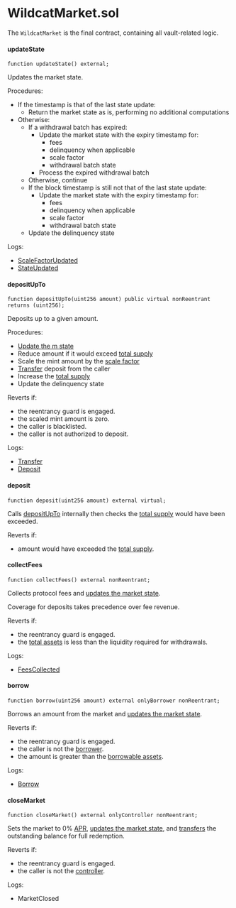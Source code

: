 # WildcatMarket.sol

The `WildcatMarket` is the final contract, containing all vault-related logic.

#### updateState

```solidity
function updateState() external;
```

Updates the market state.

Procedures:

* If the timestamp is that of the last state update:
  * Return the market state as is, performing no additional computations
* Otherwise:
  * If a withdrawal batch has expired:
    * Update the market state with the expiry timestamp for:
      * fees
      * delinquency when applicable
      * scale factor
      * withdrawal batch state
    * Process the expired withdrawal batch
  * Otherwise, continue
  * If the block timestamp is still not that of the last state update:
    * Update the market state with the expiry timestamp for:
      * fees
      * delinquency when applicable
      * scale factor
      * withdrawal batch state
  * Update the delinquency state

Logs:

* [ScaleFactorUpdated](events.md#scalefactorupdated)
* [StateUpdated](events.md#stateupdated)

#### depositUpTo

```solidity
function depositUpTo(uint256 amount) public virtual nonReentrant returns (uint256);
```

Deposits up to a given amount.

Procedures:

* [Update the m state](wildcatmarket.sol.md#updatestate)
* Reduce amount if it would exceed [total supply](wildcatmarkettoken.sol.md#totalsupply)
* Scale the mint amount by the [scale factor](wildcatmarketbase.sol.md#scalefactor)
* [Transfer](wildcatmarkettoken.sol.md#transfer) deposit from the caller
* Increase the [total supply](wildcatmarkettoken.sol.md#totalsupply)
* Update the delinquency state

Reverts if:

* the reentrancy guard is engaged.
* the scaled mint amount is zero.
* the caller is blacklisted.
* the caller is not authorized to deposit.

Logs:

* [Transfer](events.md#transfer)
* [Deposit](events.md#deposit)

#### deposit

```solidity
function deposit(uint256 amount) external virtual;
```

Calls [depositUpTo](wildcatmarket.sol.md#depositupto) internally then checks the [total supply](wildcatmarkettoken.sol.md#totalsupply) would have been exceeded.

Reverts if:

* amount would have exceeded the [total supply](wildcatmarkettoken.sol.md#totalsupply).

#### collectFees

```solidity
function collectFees() external nonReentrant;
```

Collects protocol fees and [updates the market state](wildcatmarket.sol.md#updatestate).

Coverage for deposits takes precedence over fee revenue.

Reverts if:

* the reentrancy guard is engaged.
* the [total assets](wildcatmarketbase.sol.md#totalassets) is less than the liquidity required for withdrawals.

Logs:

* [FeesCollected](events.md#feescollected)

#### borrow

```solidity
function borrow(uint256 amount) external onlyBorrower nonReentrant;
```

Borrows an amount from the market and [update](wildcatmarket.sol.md#updatestate)[s the market state](wildcatmarket.sol.md#updatestate).

Reverts if:

* the reentrancy guard is engaged.
* the caller is not the [borrower](wildcatmarketbase.sol.md#borrower).
* the amount is greater than the [borrowable assets](wildcatmarketbase.sol.md#borrowableassets).

Logs:

* [Borrow](events.md#borrow)

#### closeMarket

```solidity
function closeMarket() external onlyController nonReentrant;
```

Sets the market to 0% [APR](wildcatmarketconfig.sol.md#annualinterestbips), [updates the market state](wildcatmarket.sol.md#updatestate), and [transfers](wildcatmarkettoken.sol.md#transfer) the outstanding balance for full redemption.

Reverts if:

* the reentrancy guard is engaged.
* the caller is not the [controller](wildcatmarketbase.sol.md#controller).

Logs:

* MarketClosed
